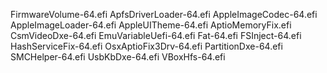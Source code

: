 FirmwareVolume-64.efi
ApfsDriverLoader-64.efi
AppleImageCodec-64.efi
AppleImageLoader-64.efi
AppleUITheme-64.efi
AptioMemoryFix.efi
CsmVideoDxe-64.efi
EmuVariableUefi-64.efi
Fat-64.efi
FSInject-64.efi
HashServiceFix-64.efi
OsxAptioFix3Drv-64.efi
PartitionDxe-64.efi
SMCHelper-64.efi
UsbKbDxe-64.efi
VBoxHfs-64.efi 
